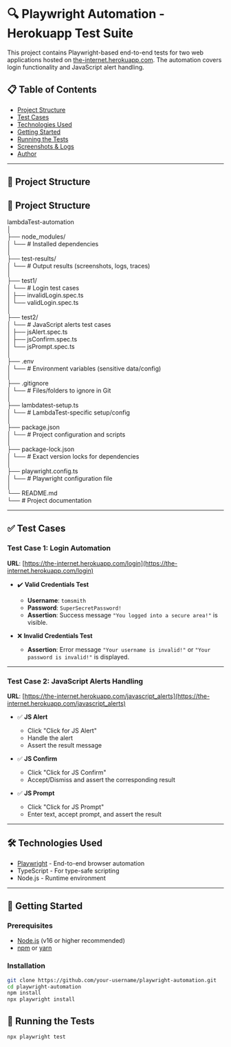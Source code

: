 # 🔍 Playwright Automation - Herokuapp Test Suite

This project contains Playwright-based end-to-end tests for two web applications hosted on [the-internet.herokuapp.com](https://the-internet.herokuapp.com/). The automation covers login functionality and JavaScript alert handling.

## 📋 Table of Contents

- [Project Structure](#file_folder-project-structure)
- [Test Cases](#-test-cases)
- [Technologies Used](#-technologies-used)
- [Getting Started](#rocket-getting-started)
- [Running the Tests](#runner-running-the-tests)
- [Screenshots & Logs](#camera_screenshots--logs)
- [Author](#bust_in_silhouette-author)

---

## :file_folder: Project Structure

## 📁 Project Structure

lambdaTest-automation  
│  
├── node_modules/  
│   └── # Installed dependencies  
│  
├── test-results/  
│   └── # Output results (screenshots, logs, traces)  
│  
├── test1/  
│   └── # Login test cases  
│       ├── invalidLogin.spec.ts  
│       └── validLogin.spec.ts  
│  
├── test2/  
│   └── # JavaScript alerts test cases  
│       ├── jsAlert.spec.ts  
│       ├── jsConfirm.spec.ts  
│       └── jsPrompt.spec.ts  
│  
├── .env  
│   └── # Environment variables (sensitive data/config)  
│  
├── .gitignore  
│   └── # Files/folders to ignore in Git  
│  
├── lambdatest-setup.ts  
│   └── # LambdaTest-specific setup/config  
│  
├── package.json  
│   └── # Project configuration and scripts  
│  
├── package-lock.json  
│   └── # Exact version locks for dependencies  
│  
├── playwright.config.ts  
│   └── # Playwright configuration file  
│  
└── README.md  
    └── # Project documentation



---

## ✅ Test Cases

### Test Case 1: Login Automation

**URL**: [https://the-internet.herokuapp.com/login](https://the-internet.herokuapp.com/login)

- ✔️ **Valid Credentials Test**  
  - **Username**: `tomsmith`  
  - **Password**: `SuperSecretPassword!`  
  - **Assertion**: Success message `"You logged into a secure area!"` is visible.

- ❌ **Invalid Credentials Test**  
  - **Assertion**: Error message `"Your username is invalid!"` or `"Your password is invalid!"` is displayed.

---

### Test Case 2: JavaScript Alerts Handling

**URL**: [https://the-internet.herokuapp.com/javascript_alerts](https://the-internet.herokuapp.com/javascript_alerts)

- ✅ **JS Alert**  
  - Click "Click for JS Alert"  
  - Handle the alert  
  - Assert the result message

- ✅ **JS Confirm**  
  - Click "Click for JS Confirm"  
  - Accept/Dismiss and assert the corresponding result

- ✅ **JS Prompt**  
  - Click "Click for JS Prompt"  
  - Enter text, accept prompt, and assert the result

---

## 🛠️ Technologies Used

- [Playwright](https://playwright.dev/) - End-to-end browser automation
- TypeScript - For type-safe scripting
- Node.js - Runtime environment

---

## 🚀 Getting Started

### Prerequisites

- [Node.js](https://nodejs.org/) (v16 or higher recommended)
- [npm](https://www.npmjs.com/) or [yarn](https://yarnpkg.com/)

### Installation

```bash
git clone https://github.com/your-username/playwright-automation.git
cd playwright-automation
npm install
npx playwright install
 ```

## 🏃 Running the Tests
```bash
npx playwright test
```

